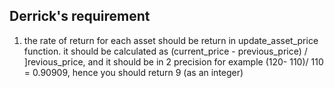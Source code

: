 ## Derrick's requirement
1. the rate of return for each asset should be return in update_asset_price function.
   it should be calculated as  (current_price - previous_price) / ]revious_price, 
   and it should be in 2 precision
   for example (120- 110)/ 110 = 0.90909, hence you should return 9 (as an integer)

